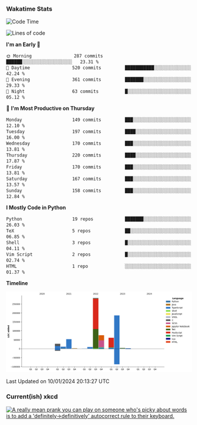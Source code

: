 ### Wakatime Stats
<!--START_SECTION:waka-->
![Code Time](http://img.shields.io/badge/Code%20Time-2%2C255%20hrs%203%20mins-blue)

![Lines of code](https://img.shields.io/badge/From%20Hello%20World%20I%27ve%20Written-717.3%20thousand%20lines%20of%20code-blue)

**I'm an Early 🐤** 

```text
🌞 Morning                287 commits         ██████░░░░░░░░░░░░░░░░░░░   23.31 % 
🌆 Daytime                520 commits         ███████████░░░░░░░░░░░░░░   42.24 % 
🌃 Evening                361 commits         ███████░░░░░░░░░░░░░░░░░░   29.33 % 
🌙 Night                  63 commits          █░░░░░░░░░░░░░░░░░░░░░░░░   05.12 % 
```
📅 **I'm Most Productive on Thursday** 

```text
Monday                   149 commits         ███░░░░░░░░░░░░░░░░░░░░░░   12.10 % 
Tuesday                  197 commits         ████░░░░░░░░░░░░░░░░░░░░░   16.00 % 
Wednesday                170 commits         ███░░░░░░░░░░░░░░░░░░░░░░   13.81 % 
Thursday                 220 commits         ████░░░░░░░░░░░░░░░░░░░░░   17.87 % 
Friday                   170 commits         ███░░░░░░░░░░░░░░░░░░░░░░   13.81 % 
Saturday                 167 commits         ███░░░░░░░░░░░░░░░░░░░░░░   13.57 % 
Sunday                   158 commits         ███░░░░░░░░░░░░░░░░░░░░░░   12.84 % 
```


**I Mostly Code in Python** 

```text
Python                   19 repos            ███████░░░░░░░░░░░░░░░░░░   26.03 % 
TeX                      5 repos             ██░░░░░░░░░░░░░░░░░░░░░░░   06.85 % 
Shell                    3 repos             █░░░░░░░░░░░░░░░░░░░░░░░░   04.11 % 
Vim Script               2 repos             █░░░░░░░░░░░░░░░░░░░░░░░░   02.74 % 
HTML                     1 repo              ░░░░░░░░░░░░░░░░░░░░░░░░░   01.37 % 
```



**Timeline**

![Lines of Code chart](https://raw.githubusercontent.com/joshuajeschek/joshuajeschek/main/assets/bar_graph.png)


 Last Updated on 10/01/2024 20:13:27 UTC
<!--END_SECTION:waka-->

### Current(ish) xkcd
<a id="xkcd-a" title="A really mean prank you can play on someone who's picky about words is to add a 'definitely->definitively' autocorrect rule to their keyboard." href="https://www.xkcd.com" target="_blank">
        <img align="center" id="xkcd-img" src="https://imgs.xkcd.com/comics/definitely.png" alt="A really mean prank you can play on someone who's picky about words is to add a 'definitely->definitively' autocorrect rule to their keyboard." height=300 />
</a>
